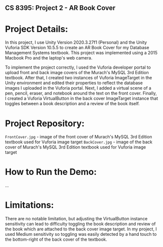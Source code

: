## CS 8395: Project 2 - AR Book Cover

# Project Details:

In this project, I use Unity Version 2020.3.27f1 (Personal) and the Unity Vuforia SDK Version 10.5.5 to create an AR Book Cover for my Database Management Systems textbook. This project was implemented using a 2015 Macbook Pro and the laptop's web camera.

To implement the project correctly, I used the Vuforia developer portal to upload front and back image covers of the Murach's MySQL 3rd Edition textbook. After that, I created two instances of Vuforia ImageTarget in the Unity environment and edited their properties to reflect the database images I uploaded in the Vuforia portal. Next, I added a virtual scene of a pen, pencil, eraser, and notebook around the text on the front cover. Finally, I created a Vuforia VirtualButton in the back cover ImageTarget instance that toggles between a book description and a review of the book itself.

# Project Repository:

`FrontCover.jpg` - image of the front cover of Murach's MySQL 3rd Edition textbook used for Vuforia image target
`BackCover.jpg` - image of the back cover of Murach's MySQL 3rd Edition textbook used for Vuforia image target

# How to Run the Demo:
...

# Limitations:
There are no notable limitation, but adjusting the VirtualButton instance sensitivity can lead to difficulty toggling the book description and review of the book which are attached to the back cover image target. In my project, I used Medium sensitivity so toggling was easily detected by a hand touch to the bottom-right of the back cover of the textbook.
